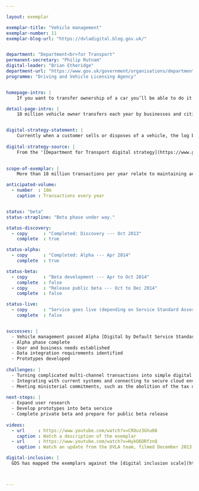 ```yaml
---

layout: exemplar

exemplar-title: "Vehicle management"
exemplar-number: 11
exemplar-blog-url: "https://dvladigital.blog.gov.uk/"


department: "Department<br>for Transport"
permanent-secretary: "Philip Rutnam"
digital-leader: "Brian Etheridge"
department-url: "https://www.gov.uk/government/organisations/department-for-transport"
programme: "Driving and Vehicle Licensing Agency"


homepage-intro: |
    If you want to transfer ownership of a car you’ll be able to do it yourself online or using an intermediary

detail-page-intro: |
    18 million vehicle owner transfers each year by businesses and citizens


digital-strategy-statement: |
    Currently when a customer sells or disposes of a vehicle, the log book needs to be posted to DVLA to be updated. We will digitise this process so it can be carried out self-service or through an intermediary.
    
digital-strategy-source: |
    From the '[Department for Transport digital strategy](https://www.gov.uk/government/publications/department-for-transport-digital-strategy)' – December 2012
    

scope-of-exemplar: |
    More than 18 million transactions per year relate to maintaining accurate records of vehicles, their keepers, and personalised registrations.  These include disposal to trade, acquisition from trade, notification of change or death of a keeper, retention of a registration mark, and assigning a registration mark.  The Vehicle Management and Personalised Registration exemplars will deliver fully digital services for these transactions, and improve the quality and accuracy of data for DVLA and its external stakeholders.  

anticipated-volume:
  - number  : 18m
    caption : Transactions every year


status: "beta"
status-strapline: "Beta phase under way."

status-discovery:
  - copy      : "Completed: Discovery --- Oct 2013"
    complete  : true

status-alpha:
  - copy      : "Completed: Alpha --- Apr 2014"
    complete  : true

status-beta:
  - copy      : "Beta development --- Apr to Oct 2014"
    complete  : false
  - copy      : "Release public beta --- Oct to Dec 2014"
    complete  : false

status-live:
  - copy      : "Service goes live (depending on Service Standard Assessment) --- Jan to Mar 2015"
    complete  : false


successes: |
  - Vehicle management passed Alpha [Digital by Default Service Standard](https://www.gov.uk/service-manual/digital-by-default) assessment 
  - Alpha phase complete
  - User and business needs established
  - Data integration requirements identified
  - Prototypes developed
  
challenges: |
  - Turning complicated multi-channel transactions into simple digital services
  - Integrating with current systems and connecting to secure cloud environment
  - Meeting ministerial commitments, such as the abolition of the tax disc and suppression of the V5 document for fleets
  
next-steps: |
  - Expand user research
  - Develop prototypes into beta service
  - Complete private beta and prepare for public beta release
  
videos:
  - url     : https://www.youtube.com/watch?v=CROuz3Ghu08
    caption : Watch a description of the exemplar
  - url     : https://www.youtube.com/watch?v=HykO6DRfznQ
    caption : Watch an update from the DVLA team, filmed December 2013

digital-inclusion: |
  GDS has mapped the exemplars against the [digital inclusion scale](https://www.gov.uk/government/publications/government-digital-inclusion-strategy/government-digital-inclusion-strategy#measuring-digital-exclusion) to help show where these services may be difficult for some people to use. [See rating for Vehicle management](https://www.gov.uk/government/publications/government-digital-inclusion-strategy/exemplar-services-and-identity-assurance-how-complex-they-are#vehicle-management).



---
```




